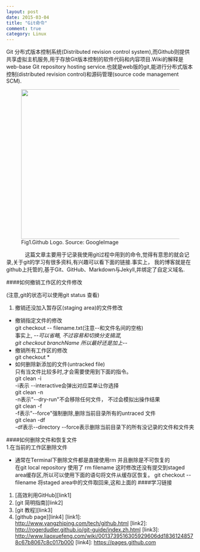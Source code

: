 ```yaml
---
layout: post
date: 2015-03-04
title: "Git命令"
comment: true
category: Linux
---
```

<p class="intro"><span class="dropcap">Git</span> 分布式版本控制系统(Distributed revision control system),而Github则提供共享虚拟主机服务,用于存放Git版本控制的软件代码和内容项目.Wiki的解释是web-base Git repository hosting service.也就是web版的git,能进行分布式版本控制(distributed revision control)和源码管理(source code management SCM).</p>
 <figure>
 <img src="{{ site.url  }}/assets/img/github.jpg" alt="" width="500" height="400">
<figcaption>Fig1.Github Logo. Source: GoogleImage</figcaption>
</figure>
<p style="text-indent: 50px;"> 这篇文章主要用于记录我使用git过程中用到的命令,觉得有意思的就会记录,关于git的学习有很多资料,有兴趣可以看下面的链接.事实上， 我的博客就是在github上托管的,基于Git、GitHub、Markdown与Jekyll,并绑定了自定义域名.</p>
####如何撤销工作区的文件修改

(注意,git的状态可以使用git status 查看)    
1. 撤销还没加入暂存区(staging area)的文件修改    
    
*  撤销指定文件的修改    
		git checkout -- filename.txt(注意--和文件名间的空格)    
		事实上, *--*可以省略, 不过容易和切换分支搞混,     
		git checkout branchName 所以最好还是加上*--*     
*  撤销所有工作区的修改    
	    git checkout *    
* 如何删除新添加的文件(untracked file)    
	    只有当文件比较多时,才会需要使用到下面的指令。    
   	    git clean -i    
	    -i表示 --interactive会弹出对应菜单让你选择    
	    git clean -n    
		-n表示"--dry-run"不会移除任何文件， 不过会模拟出操作结果    
		git clean -f    
		-f表示"--force"强制删除,删除当前目录所有的untraced 文件    
		git clean -df     
		-df表示--directory --force表示删除当前目录下的所有没记录的文件和文件夹

####如何删除文件和恢复文件   
1.在当前的工作区删除文件
* 通常在Terminal下删除文件都是直接使用rm 并且删除是不可恢复的    
   在git local repository 使用了 rm filename
   这时修改还没有提交到staged area缓存区,所以可以使用下面的语句将文件从缓存区恢复。
   git checkout -- filename  将staged area中的文件取回来,这和上面的
####学习链接    
1. [高效利用GitHub][link1]   
2. [git 简明指南][link2]   
3. [git 教程][link3]
3. [github page][link4]
[link1]: http://www.yangzhiping.com/tech/github.html
[link2]: http://rogerdudler.github.io/git-guide/index.zh.html
[link3]: http://www.liaoxuefeng.com/wiki/0013739516305929606dd18361248578c67b8067c8c017b000
[link4]: https://pages.github.com
